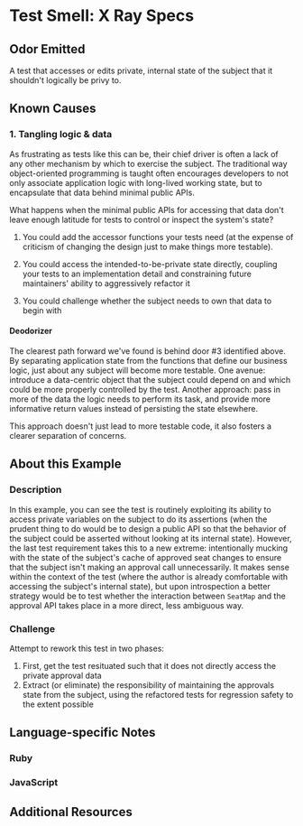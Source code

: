 # Test Smell: X Ray Specs

## Odor Emitted

A test that accesses or edits private, internal state of the subject that it
shouldn't logically be privy to.

## Known Causes

### 1. Tangling logic & data

As frustrating as tests like this can be, their chief driver is often a lack of
any other mechanism by which to exercise the subject. The traditional way
object-oriented programming is taught often encourages developers to not only
associate application logic with long-lived working state, but to encapsulate
that data behind minimal public APIs.

What happens when the minimal public APIs for accessing that data don't leave
enough latitude for tests to control or inspect the system's state?

1. You could add the accessor functions your tests need (at the expense of
   criticism of changing the design just to make things more testable).

2. You could access the intended-to-be-private state directly, coupling your
   tests to an implementation detail and constraining future maintainers'
   ability to aggressively refactor it

3. You could challenge whether the subject needs to own that data to begin with

#### Deodorizer

The clearest path forward we've found is behind door #3 identified above. By
separating application state from the functions that define our business logic,
just about any subject will become more testable. One avenue: introduce a
data-centric object that the subject could depend on and which could be more
properly controlled by the test. Another approach: pass in more of the data the
logic needs to perform its task, and provide more informative return values
instead of persisting the state elsewhere.

This approach doesn't just lead to more testable code, it also fosters a clearer
separation of concerns.

## About this Example

### Description

In this example, you can see the test is routinely exploiting its ability
to access private variables on the subject to do its assertions (when the
prudent thing to do would be to design a public API so that the behavior
of the subject could be asserted without looking at its internal state).
However, the last test requirement takes this to a new extreme: intentionally
mucking with the state of the subject's cache of approved seat changes to
ensure that the subject isn't making an approval call unnecessarily. It makes
sense within the context of the test (where the author is already comfortable
with accessing the subject's internal state), but upon introspection a better
strategy would be to test whether the interaction between `SeatMap` and the
approval API takes place in a more direct, less ambiguous way.

### Challenge

Attempt to rework this test in two phases:

1. First, get the test resituated such that it does not directly access the
   private approval data
2. Extract (or eliminate) the responsibility of maintaining the approvals state
   from the subject, using the refactored tests for regression safety to the
   extent possible

## Language-specific Notes

### Ruby

### JavaScript

## Additional Resources
